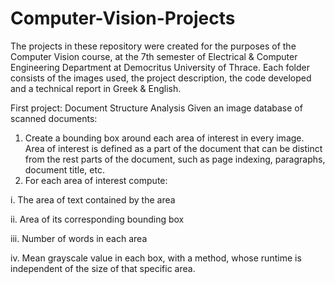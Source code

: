 # Computer-Vision-Projects
The projects in these repository were created for the purposes of the Computer Vision course, at the 7th semester of Electrical &amp; Computer Engineering Department at Democritus University of Thrace. Each folder consists of the images used, the project description, the code developed and a technical report in Greek &amp; English.



First project: Document Structure Analysis
Given an image database of scanned documents:
1) Create a bounding box around each area of interest in every image. Area of interest is defined as a part of the document that can be distinct from the rest parts of the document, such as page indexing, paragraphs, document title, etc.
2) For each area of interest compute:
  
  i. The area of text contained by the area
  
  ii. Area of its corresponding bounding box
  
  iii. Number of words in each area
  
  iv. Mean grayscale value in each box, with a method, whose runtime is independent of the size of that specific area.
